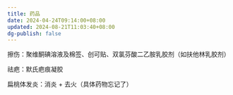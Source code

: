 ```yaml
---
title: 药品
date: 2024-04-24T09:14:00+08:00
updated: 2024-08-21T11:03:40+08:00
dg-publish: false
---
```


擦伤：聚维酮碘溶液及棉签、创可贴、双氯芬酸二乙胺乳胶剂（如扶他林乳胶剂）

祛疤：默氏疤痕凝胶

扁桃体发炎：消炎 + 去火（具体药物忘记了）

